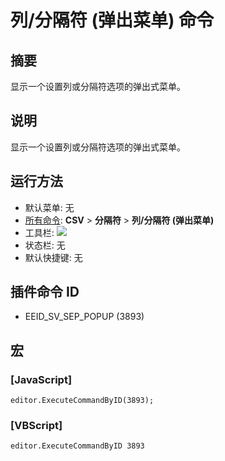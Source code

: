 # 列/分隔符 (弹出菜单) 命令

## 摘要

显示一个设置列或分隔符选项的弹出式菜单。

## 说明

显示一个设置列或分隔符选项的弹出式菜单。

## 运行方法

- 默认菜单: 无
- [所有命令](../tools/all_commands): **CSV** \> **分隔符** \> **列/分隔符 (弹出菜单)**
- 工具栏: ![](../../images/columns_separators..png)
- 状态栏: 无
- 默认快捷键: 无

## 插件命令 ID

- EEID\_SV\_SEP\_POPUP (3893)

## 宏

### \[JavaScript\]

```
editor.ExecuteCommandByID(3893);
```

### \[VBScript\]

```
editor.ExecuteCommandByID 3893
```
